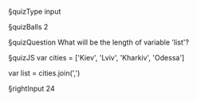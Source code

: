 §quizType
input

§quizBalls
2


§quizQuestion
What will be the length of variable 'list'?



§quizJS
var cities = ['Kiev', 'Lviv', 'Kharkiv', 'Odessa']

var list = cities.join(',')



§rightInput
24
